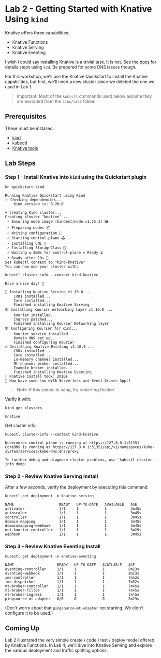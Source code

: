 # Lab 2 - Getting Started with Knative Using `kind`

Knative offers three capabilities:
- Knative Functions
- Knative Serving
- Knative Eventing

I wish I could say installing Knative is a trivial task. It is not. See the 
[docs](lab2_getting_started_with_knative_with_k3d.md) for details steps using `k3d`. 
Be prepared for some DNS issues though.

For this workshop, we'll use the Knative Quickstart to install the Knative capabilities, but first, 
we'll need a new cluster since we deleted the one we used in Lab 1.

> Important: Most of the `kubectl` commands used below assume they are executed from the `labs/lab2` folder. 

## Prerequisites

These must be installed:

- [kind](../../setup_instructions/tools/kind.md)
- [kubectl](../../setup_instructions/tools/kubectl.md)
- [Knative tools](../../setup_instructions/tools/kn_tools.md)

## Lab Steps

### Step 1 - Install Knative into `kind` using the Quickstart plugin

```shell
kn quickstart kind
```
```text
Running Knative Quickstart using Kind
✅ Checking dependencies...
    Kind version is: 0.20.0

☸ Creating Kind cluster...
Creating cluster "knative" ...
 ✓ Ensuring node image (kindest/node:v1.25.3) 🖼 
 ✓ Preparing nodes 📦  
 ✓ Writing configuration 📜 
 ✓ Starting control-plane 🕹️ 
 ✓ Installing CNI 🔌 
 ✓ Installing StorageClass 💾 
 ✓ Waiting ≤ 2m0s for control-plane = Ready ⏳ 
 • Ready after 19s 💚
Set kubectl context to "kind-knative"
You can now use your cluster with:

kubectl cluster-info --context kind-knative

Have a nice day! 👋

🍿 Installing Knative Serving v1.10.0 ...
    CRDs installed...
    Core installed...
    Finished installing Knative Serving
🕸️ Installing Kourier networking layer v1.10.0 ...
    Kourier installed...
    Ingress patched...
    Finished installing Kourier Networking layer
🕸 Configuring Kourier for Kind...
    Kourier service installed...
    Domain DNS set up...
    Finished configuring Kourier
🔥 Installing Knative Eventing v1.10.0 ... 
    CRDs installed...
    Core installed...
    In-memory channel installed...
    Mt-channel broker installed...
    Example broker installed...
    Finished installing Knative Eventing
🚀 Knative install took: 2m10s 
🎉 Now have some fun with Serverless and Event Driven Apps!
```
> Note: If this seems to hang, try restarting Docker

Verify it with:
```shell
kind get clusters
```
```text
knative
```

Get cluster info:
```shell
kubectl cluster-info --context kind-knative
```
```text
Kubernetes control plane is running at https://127.0.0.1:51351
CoreDNS is running at https://127.0.0.1:51351/api/v1/namespaces/kube-system/services/kube-dns:dns/proxy

To further debug and diagnose cluster problems, use 'kubectl cluster-info dump'.
```

### Step 2 - Review Knative Serving Install

After a few seconds, verify the deployment by executing this command:
```shell
kubectl get deployment -n knative-serving
```
```text
NAME                     READY   UP-TO-DATE   AVAILABLE   AGE
activator                1/1     1            1           3m45s
autoscaler               1/1     1            1           3m45s
controller               1/1     1            1           3m45s
domain-mapping           1/1     1            1           3m45s
domainmapping-webhook    1/1     1            1           3m45s
net-kourier-controller   1/1     1            1           3m29s
webhook                  1/1     1            1           3m45s
```

### Step 3 - Review Knative Eventing Install

```shell
kubectl get deployment -n knative-eventing
```
```text
NAME                    READY   UP-TO-DATE   AVAILABLE   AGE
eventing-controller     1/1     1            1           8m23s
eventing-webhook        1/1     1            1           8m23s
imc-controller          1/1     1            1           7m52s
imc-dispatcher          1/1     1            1           7m52s
mt-broker-controller    1/1     1            1           7m45s
mt-broker-filter        1/1     1            1           7m45s
mt-broker-ingress       1/1     1            1           7m45s
pingsource-mt-adapter   0/0     0            0           8m23s
```
(Don't worry about that `pingsource-mt-adapter` not starting. We didn't configure it to be used.)

## Coming Up

Lab 2 illustrated the very simple create / code / test / deploy model offered by Knative Functions. In Lab 4, we'll
dive into Knative Serving and explore the various deployment and traffic splitting options.
